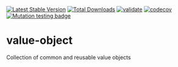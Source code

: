 [![Latest Stable Version](https://poser.pugx.org/jeckel-lab/value-object/v/stable)](https://packagist.org/packages/jeckel-lab/value-object)
[![Total Downloads](https://poser.pugx.org/jeckel-lab/value-object/downloads)](https://packagist.org/packages/jeckel-lab/value-object)
[![validate](https://github.com/Jeckel-Lab/value-object/actions/workflows/validate.yml/badge.svg)](https://github.com/Jeckel-Lab/value-object/actions/workflows/validate.yml)
[![codecov](https://codecov.io/gh/jeckel-lab/value-object/branch/main/graph/badge.svg)](https://codecov.io/gh/jeckel-lab/value-object)
[![Mutation testing badge](https://img.shields.io/endpoint?style=flat&url=https%3A%2F%2Fbadge-api.stryker-mutator.io%2Fgithub.com%2FJeckel-Lab%2Fvalue-object%2Fmain)](https://dashboard.stryker-mutator.io/reports/github.com/Jeckel-Lab/value-object/main)

# value-object
Collection of common and reusable value objects
